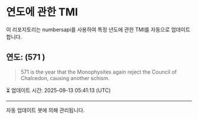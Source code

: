 
# 연도에 관한 TMI

이 리포지토리는 numbersapi를 사용하여 특정 년도에 관한 TMI를 자동으로 업데이트합니다.

## 연도: (571 )
> 571 is the year that the Monophysites again reject the Council of Chalcedon, causing another schism.

⏳ 업데이트 시간: 2025-09-13 05:41:13 (UTC)

---
자동 업데이트 봇에 의해 관리됩니다.
